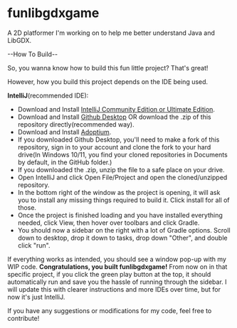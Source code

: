 # funlibgdxgame
A 2D platformer I'm working on to help me better understand Java and LibGDX.


--How To Build--

So, you wanna know how to build this fun little project? That's great!

However, how you build this project depends on the IDE being used. 

**IntelliJ**(recommended IDE): 
- Download and Install [IntelliJ Community Edition or Ultimate Edition](https://www.jetbrains.com/idea/download/#section=windows).
- Download and Install [Github Desktop](https://desktop.github.com/) OR download the .zip of this repository directly(recommended way).
- Download and Install [Adoptium](https://adoptium.net/).
- If you downloaded Github Desktop, you'll need to make a fork of this repository, sign in to your account and clone the fork to your hard drive(In Windows 10/11, you find your cloned repositories in Documents by default, in the GitHub folder.) 
- If you downloaded the .zip, unzip the file to a safe place on your drive.
- Open IntelliJ and click Open File/Project and open the cloned/unzipped repository.
- In the bottom right of the window as the project is opening, it will ask you to install any missing things required to build it. Click install for all of those.
- Once the project is finished loading and you have installed everything needed, click View, then hover over toolbars and click Gradle. 
- You should now a sidebar on the right with a lot of Gradle options. Scroll down to desktop, drop it down to tasks, drop down "Other", and double click "run".

If everything works as intended, you should see a window pop-up with my WIP code. **Congratulations, you built funlibgdxgame!**
From now on in that specific project, if you click the green play button at the top, it should automatically run and save you the hassle of running through the sidebar.
I will update this with clearer instructions and more IDEs over time, but for now it's just IntelliJ.

If you have any suggestions or modifications for my code, feel free to contribute!
